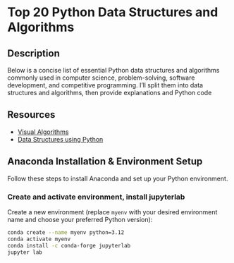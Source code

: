 # Top 20 Python Data Structures and Algorithms

## Description
Below is a concise list of essential Python data structures and algorithms commonly used in computer science, problem-solving, software development, and competitive programming. I’ll split them into data structures and algorithms, then provide explanations and Python code

## Resources
 - [Visual Algorithms](https://visualgo.net/en)
 - [Data Structures using Python](https://github.com/OmkarPathak/Data-Structures-using-Python)

## Anaconda Installation & Environment Setup

Follow these steps to install Anaconda and set up your Python environment.

### Create and activate environment, install jupyterlab

Create a new environment (replace `myenv` with your desired environment name and choose your preferred Python version):

```bash
conda create --name myenv python=3.12
conda activate myenv
conda install -c conda-forge jupyterlab
jupyter lab
